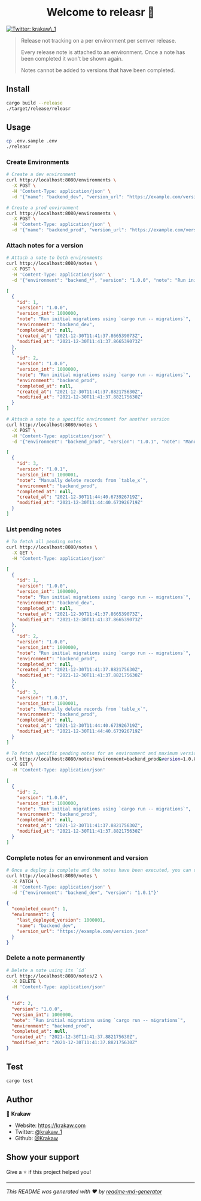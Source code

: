 <h1 align="center">Welcome to releasr 👋</h1>
<p>
  <a href="https://twitter.com/krakaw\_1" target="_blank">
    <img alt="Twitter: krakaw\_1" src="https://img.shields.io/twitter/follow/krakaw\_1.svg?style=social" />
  </a>
</p>

> Release not tracking on a per environment per semver release.
> 
> Every release note is attached to an environment. 
> Once a note has been completed it won't be shown again. 
> 
> Notes cannot be added to versions that have been completed.  

## Install

```sh
cargo build --release
./target/release/releasr
```

## Usage

```sh
cp .env.sample .env
./releasr
```

### Create Environments
```sh
# Create a dev environment
curl http://localhost:8080/environments \
  -X POST \
  -H 'Content-Type: application/json' \
  -d '{"name": "backend_dev", "version_url": "https://example.com/version.json", "last_deployed_version": 0}'

# Create a prod environment
curl http://localhost:8080/environments \
  -X POST \
  -H 'Content-Type: application/json' \
  -d '{"name": "backend_prod", "version_url": "https://example.com/version.json", "last_deployed_version": 0}'
```

### Attach notes for a version
```sh
# Attach a note to both environments
curl http://localhost:8080/notes \
  -X POST \
  -H 'Content-Type: application/json' \
  -d '{"environment": "backend_*", "version": "1.0.0", "note": "Run initial migrations using `cargo run -- migrations`"}'
```
```json
[
  {
    "id": 1,
    "version": "1.0.0",
    "version_int": 1000000,
    "note": "Run initial migrations using `cargo run -- migrations`",
    "environment": "backend_dev",
    "completed_at": null,
    "created_at": "2021-12-30T11:41:37.866539073Z",
    "modified_at": "2021-12-30T11:41:37.866539073Z"
  },
  {
    "id": 2,
    "version": "1.0.0",
    "version_int": 1000000,
    "note": "Run initial migrations using `cargo run -- migrations`",
    "environment": "backend_prod",
    "completed_at": null,
    "created_at": "2021-12-30T11:41:37.882175630Z",
    "modified_at": "2021-12-30T11:41:37.882175630Z"
  }
]
```
```sh
# Attach a note to a specific environment for another version
curl http://localhost:8080/notes \
  -X POST \
  -H 'Content-Type: application/json' \
  -d '{"environment": "backend_prod", "version": "1.0.1", "note": "Manually delete records from `table_x`"}'
```
```json
[
  {
    "id": 3,
    "version": "1.0.1",
    "version_int": 1000001,
    "note": "Manually delete records from `table_x`",
    "environment": "backend_prod",
    "completed_at": null,
    "created_at": "2021-12-30T11:44:40.673926719Z",
    "modified_at": "2021-12-30T11:44:40.673926719Z"
  }
]
```

### List pending notes
```sh
# To fetch all pending notes
curl http://localhost:8080/notes \
  -X GET \
  -H 'Content-Type: application/json'
```
```json
[
  {
    "id": 1,
    "version": "1.0.0",
    "version_int": 1000000,
    "note": "Run initial migrations using `cargo run -- migrations`",
    "environment": "backend_dev",
    "completed_at": null,
    "created_at": "2021-12-30T11:41:37.866539073Z",
    "modified_at": "2021-12-30T11:41:37.866539073Z"
  },
  {
    "id": 2,
    "version": "1.0.0",
    "version_int": 1000000,
    "note": "Run initial migrations using `cargo run -- migrations`",
    "environment": "backend_prod",
    "completed_at": null,
    "created_at": "2021-12-30T11:41:37.882175630Z",
    "modified_at": "2021-12-30T11:41:37.882175630Z"
  },
  {
    "id": 3,
    "version": "1.0.1",
    "version_int": 1000001,
    "note": "Manually delete records from `table_x`",
    "environment": "backend_prod",
    "completed_at": null,
    "created_at": "2021-12-30T11:44:40.673926719Z",
    "modified_at": "2021-12-30T11:44:40.673926719Z"
  }
]
```
```sh
# To fetch specific pending notes for an environment and maximum version
curl http://localhost:8080/notes?environment=backend_prod&version=1.0.0 \
  -X GET \
  -H 'Content-Type: application/json'
```
```json
[
  {
    "id": 2,
    "version": "1.0.0",
    "version_int": 1000000,
    "note": "Run initial migrations using `cargo run -- migrations`",
    "environment": "backend_prod",
    "completed_at": null,
    "created_at": "2021-12-30T11:41:37.882175630Z",
    "modified_at": "2021-12-30T11:41:37.882175630Z"
  }
]
```

### Complete notes for an environment and version
```sh
# Once a deploy is complete and the notes have been executed, you can complete them.
curl http://localhost:8080/notes \
  -X PATCH \
  -H 'Content-Type: application/json' \
  -d '{"environment": "backend_dev", "version": "1.0.1"}'
```
```json
{
  "completed_count": 1,
  "environment": {
    "last_deployed_version": 1000001,
    "name": "backend_dev",
    "version_url": "https://example.com/version.json"
  }
}
```

### Delete a note permanently
```sh
# Delete a note using its `id`
curl http://localhost:8080/notes/2 \
  -X DELETE \
  -H 'Content-Type: application/json'
```
```json
{
  "id": 2,
  "version": "1.0.0",
  "version_int": 1000000,
  "note": "Run initial migrations using `cargo run -- migrations`",
  "environment": "backend_prod",
  "completed_at": null,
  "created_at": "2021-12-30T11:41:37.882175630Z",
  "modified_at": "2021-12-30T11:41:37.882175630Z"
}
```
## Test

```sh
cargo test
```

## Author

👤 **Krakaw**

* Website: https://krakaw.com
* Twitter: [@krakaw\_1](https://twitter.com/krakaw\_1)
* Github: [@Krakaw](https://github.com/Krakaw)

## Show your support

Give a ⭐️ if this project helped you!

***
_This README was generated with ❤️ by [readme-md-generator](https://github.com/kefranabg/readme-md-generator)_
